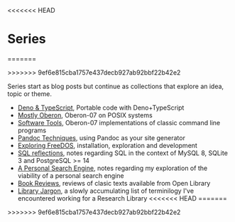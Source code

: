 
<<<<<<< HEAD
# Series
=======
<article>
>>>>>>> 9ef6e815cba1757e437decb927ab92bbf22b42e2

Series start as blog posts but continue as collections
that explore an idea, topic or theme.

- [Deno & TypeScript](/series/deno-and-typescript.html), Portable code with Deno+TypeScript
- [Mostly Oberon](/series/mostly-oberon.html), Oberon-07 on POSIX systems
- [Software Tools](/series/software-tools.html), Oberon-07 implementations of classic command line programs
- [Pandoc Techniques](/series/pandoc-techniques.html), using Pandoc as your site generator 
- [Exploring FreeDOS](/series/freedos.html), installation, exploration and development
- [SQL reflections](/series/sql-reflections.html), notes regarding SQL in the context of MySQL 8, SQLite 3 and PostgreSQL >= 14
- [A Personal Search Engine](/series/pse.html), notes regarding my exploration of the viability of a personal search engine
- [Book Reviews](/series/books.html), reviews of clasic texts available from Open Library
- [Library Jargon](../library-terminology.html), a slowly accumulating list of terminilogy I've encountered working for a Research Library
<<<<<<< HEAD
=======

</article>
>>>>>>> 9ef6e815cba1757e437decb927ab92bbf22b42e2
